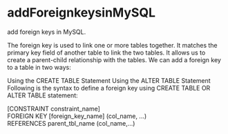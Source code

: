 # addForeignkeysinMySQL
add foreign keys in MySQL.





The foreign key is used to link one or more tables together. It matches the primary key field of another table to link the two tables. It allows us to create a parent-child relationship with the tables. We can add a foreign key to a table in two ways:

Using the CREATE TABLE Statement
Using the ALTER TABLE Statement
Following is the syntax to define a foreign key using CREATE TABLE OR ALTER TABLE statement:

[CONSTRAINT constraint_name]    
    FOREIGN KEY [foreign_key_name] (col_name, ...)    
    REFERENCES parent_tbl_name (col_name,...)   
